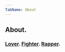 ```yaml
---
TabName: About
---
```


## About.

### [Lover][lover]. [Fighter][fighter]. [Rapper][rapper].

[lover]: https://irfansharif.io/
[fighter]: https://irfansharif.io/
[rapper]: https://irfansharif.io/
